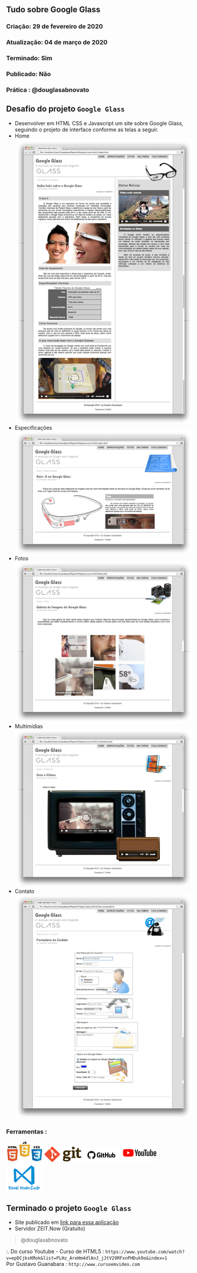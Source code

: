 ## Tudo sobre Google Glass

### Criação: 29 de fevereiro de 2020
### Atualização: 04 de março de 2020
### Terminado: Sim
### Publicado: Não
### Prática : @douglasabnovato

## Desafio do projeto `Google Glass`
- Desenvolver em HTML CSS e Javascript um site sobre Google Glass, seguindo o projeto de interface conforme as telas a seguir.
- Home<br/>![Google Glass](/_interface/01-index.jpg)<br/>
- Especificações<br/>![Google Glass](/_interface/02-specs.jpg)<br/>
- Fotos<br/>![Google Glass](/_interface/03-fotos.jpg)<br/>
- Multimídias<br/>![Google Glass](/_interface/04-multimidia.jpg)<br/>
- Contato<br/>![Google Glass](/_interface/05-fale-conosco.jpg)<br/>

### Ferramentas : 
![HTML/CSS/Javascript](/images/logo-html-css-js.jpeg)
![Git](/images/logo-git.png)
![Github](/images/logo-github.png)
![Youtube](/images/logo-youtube.png)
![VSCode](/images/logo-VSCode.png)

## Terminado o projeto `Google Glass`
- Site publicado em [link para essa aplicação](https://google-glass.now.sh/)
- Servidor ZEIT.Now (Gratuito)

>@douglasabnovato

:. Do curso Youtube - Curso de HTML5 : `https://www.youtube.com/watch?v=epDCjksKMok&list=PLHz_AreHm4dlAnJ_jJtV29RFxnPHDuk9o&index=1`</br>
Por Gustavo Guanabara :  `http://www.cursoemvideo.com`